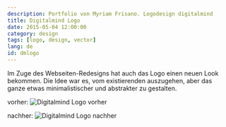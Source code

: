 ```yaml
---
description: Portfolio von Myriam Frisano. Logodesign digitalmind
title: Digitalmind Logo
date: 2015-05-04 12:00:00
category: design
tags: [logo, design, vector]
lang: de
id: dmlogo
---
```

Im Zuge des Webseiten-Redesigns hat auch das Logo einen neuen Look bekommen. Die Idee war es, vom existierenden auszugehen, aber das ganze etwas minimalistischer und abstrakter zu gestalten.

vorher:
![Digitalmind Logo vorher]({{site.img_dir}}/digitalmind_before.png)

nachher:
![Digitalmind Logo nachher]({{site.img_dir}}/digitalmind_after.png)